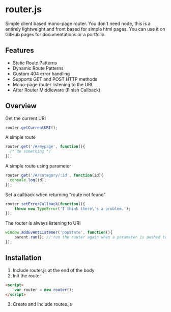 # router.js

Simple client based mono-page router. You don't need node, this is a entirely lightweight and front based for simple html pages. You can use it on GitHub pages for documentations or a portfolio.

## Features

* Static Route Patterns
* Dynamic Route Patterns
* Custom 404 error handling
* Supports GET and POST HTTP methods
* Mono-page router listening to the URI
* After Router Middleware (Finish Callback)

## Overview

Get the current URI

~~~ js
router.getCurrentURI();
~~~

A simple route

~~~ js
router.get('/#/mypage', function(){
  /* do something */
});
~~~

A simple route using parameter

~~~ js
router.get('/#/category/:id', function(id){
  console.log(id);
});
~~~

Set a callback when returning "route not found"

~~~ js
router.setErrorCallback(function(){
    throw new TypeError('I think there\'s a problem.');
});
~~~

The router is always listening to URI

~~~ js
window.addEventListener('popstate', function(){
    parent.run(); // run the router again when a paramater is pushed to the URI
});
~~~

## Installation

1. Include router.js at the end of the body
2. Init the router
~~~ html
<script>
    var router = new router();
</script>
~~~
3. Create and include routes.js
